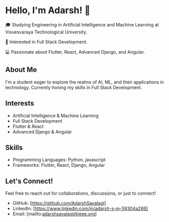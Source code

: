# Hello, I'm Adarsh! 👋

🎓 Studying Engineering in Artificial Intelligence and Machine Learning at Visvesvaraya Technological University.

🌟 Interested in Full Stack Development.

💻 Passionate about Flutter, React, Advanced Django, and Angular.

## About Me

I'm a student eager to explore the realms of AI, ML, and their applications in technology. Currently honing my skills in Full Stack Development.

## Interests

- Artificial Intelligence & Machine Learning
- Full Stack Development
- Flutter & React
- Advanced Django & Angular

## Skills

- Programming Languages: Python, javascript 
- Frameworks: Flutter, React, Django, Angular


## Let's Connect!

Feel free to reach out for collaborations, discussions, or just to connect!

- GitHub: [https://github.com/AdarshSavalagi]
- LinkedIn: [https://www.linkedin.com/in/adarsh-s-m-59304a286]
- Email: [mailto:adarshsavalagi@ieee.org]
```
